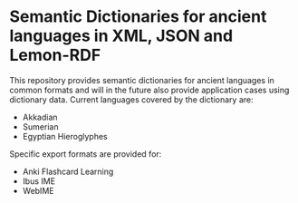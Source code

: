 # Semantic Dictionaries for ancient languages in XML, JSON and Lemon-RDF
This repository provides semantic dictionaries for ancient languages in common formats and will in the future also provide application cases using dictionary data.
Current languages covered by the dictionary are:
- Akkadian
- Sumerian
- Egyptian Hieroglyphes

Specific export formats are provided for:
- Anki Flashcard Learning
- Ibus IME
- WebIME
